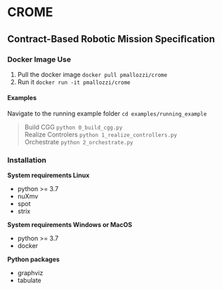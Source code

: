 # CROME
## Contract-Based Robotic Mission Speciﬁcation

### Docker Image Use
1. Pull the docker image
`docker pull pmallozzi/crome`
2. Run it
`docker run -it pmallozzi/crome`

#### Examples
Navigate to the running example folder `cd examples/running_example`  

> Build CGG `python 0_build_cgg.py`  
> Realize Controlers `python 1_realize_controllers.py`  
> Orchestrate `python 2_orchestrate.py`



### Installation

**System requirements Linux**
* python >= 3.7
* nuXmv
* spot
* strix

**System requirements Windows or MacOS**
* python >= 3.7
* docker

**Python packages**
* graphviz
* tabulate


